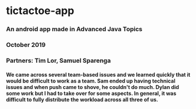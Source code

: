 # tictactoe-app
### An android app made in Advanced Java Topics
### October 2019
### Partners: Tim Lor, Samuel Sparenga
#### We came across several team-based issues and we learned quickly that it would be difficult to work as a team. Sam ended up having technical issues and when push came to shove, he couldn't do much. Dylan did some work but I had to take over for some aspects. In general, it was difficult to fully distribute the workload across all three of us.
